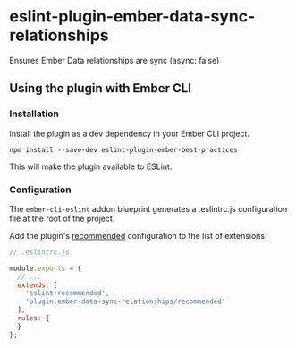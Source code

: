 # eslint-plugin-ember-data-sync-relationships

Ensures Ember Data relationships are sync (async: false)

## Using the plugin with Ember CLI

### Installation

Install the plugin as a dev dependency in your Ember CLI project.

```
npm install --save-dev eslint-plugin-ember-best-practices
```

This will make the plugin available to ESLint.

### Configuration

The `ember-cli-eslint` addon blueprint generates a .eslintrc.js configuration file at the root of the project.

Add the plugin's [recommended](https://github.com/ember-best-practices/eslint-plugin-ember-best-practices/blob/master/config/recommended.js) configuration to the list of extensions:

```js
// .eslintrc.js

module.exports = {
  // ...
  extends: [
    'eslint:recommended',
    'plugin:ember-data-sync-relationships/recommended'
  ],
  rules: {
  }
};
```
